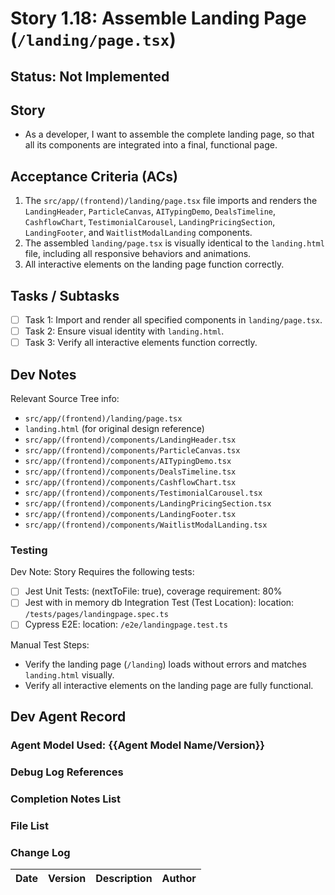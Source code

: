 # Story 1.18: Assemble Landing Page (`/landing/page.tsx`)

## Status: Not Implemented

## Story

- As a developer, I want to assemble the complete landing page, so that all its components are integrated into a final, functional page.

## Acceptance Criteria (ACs)

1.  The `src/app/(frontend)/landing/page.tsx` file imports and renders the `LandingHeader`, `ParticleCanvas`, `AITypingDemo`, `DealsTimeline`, `CashflowChart`, `TestimonialCarousel`, `LandingPricingSection`, `LandingFooter`, and `WaitlistModalLanding` components.
2.  The assembled `landing/page.tsx` is visually identical to the `landing.html` file, including all responsive behaviors and animations.
3.  All interactive elements on the landing page function correctly.

## Tasks / Subtasks

- [ ] Task 1: Import and render all specified components in `landing/page.tsx`.
- [ ] Task 2: Ensure visual identity with `landing.html`.
- [ ] Task 3: Verify all interactive elements function correctly.

## Dev Notes

Relevant Source Tree info:
- `src/app/(frontend)/landing/page.tsx`
- `landing.html` (for original design reference)
- `src/app/(frontend)/components/LandingHeader.tsx`
- `src/app/(frontend)/components/ParticleCanvas.tsx`
- `src/app/(frontend)/components/AITypingDemo.tsx`
- `src/app/(frontend)/components/DealsTimeline.tsx`
- `src/app/(frontend)/components/CashflowChart.tsx`
- `src/app/(frontend)/components/TestimonialCarousel.tsx`
- `src/app/(frontend)/components/LandingPricingSection.tsx`
- `src/app/(frontend)/components/LandingFooter.tsx`
- `src/app/(frontend)/components/WaitlistModalLanding.tsx`

### Testing

Dev Note: Story Requires the following tests:

- [ ] Jest Unit Tests: (nextToFile: true), coverage requirement: 80%
- [ ] Jest with in memory db Integration Test (Test Location): location: `/tests/pages/landingpage.spec.ts`
- [ ] Cypress E2E: location: `/e2e/landingpage.test.ts`

Manual Test Steps:
- Verify the landing page (`/landing`) loads without errors and matches `landing.html` visually.
- Verify all interactive elements on the landing page are fully functional.

## Dev Agent Record

### Agent Model Used: {{Agent Model Name/Version}}

### Debug Log References

### Completion Notes List

### File List

### Change Log

| Date | Version | Description | Author |
| :--- | :------ | :---------- | :----- |
